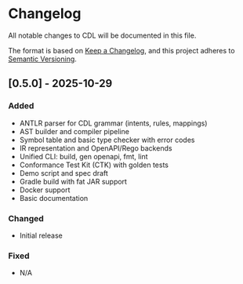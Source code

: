 # Changelog

All notable changes to CDL will be documented in this file.

The format is based on [Keep a Changelog](https://keepachangelog.com/en/1.0.0/),
and this project adheres to [Semantic Versioning](https://semver.org/spec/v2.0.0.html).

## [0.5.0] - 2025-10-29

### Added
- ANTLR parser for CDL grammar (intents, rules, mappings)
- AST builder and compiler pipeline
- Symbol table and basic type checker with error codes
- IR representation and OpenAPI/Rego backends
- Unified CLI: build, gen openapi, fmt, lint
- Conformance Test Kit (CTK) with golden tests
- Demo script and spec draft
- Gradle build with fat JAR support
- Docker support
- Basic documentation

### Changed
- Initial release

### Fixed
- N/A
